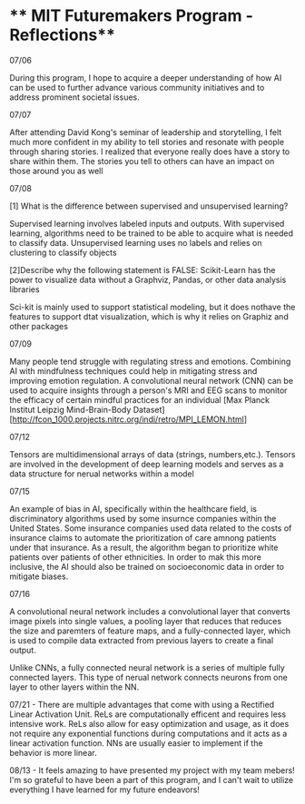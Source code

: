 # ** MIT Futuremakers Program - Reflections**


07/06 

During this program, I hope to acquire a deeper understanding of how AI can be used to further advance various community initiatives and to address prominent societal issues.

07/07 

 After attending David Kong's seminar of leadership and storytelling, I felt much more confident in my ability to tell stories and resonate with people through sharing stories. I realized that everyone really does have a story to share within them. The stories you tell to others can have an impact on those around you as well

07/08 

[1] What is the difference between supervised and unsupervised learning? 

 
Supervised learning involves labeled inputs and outputs. With supervised learning, algorithms need to be trained to be able to acquire what is needed to classify data. Unsupervised learning uses no labels and relies on clustering to classify objects

[2]Describe why the following statement is FALSE: Scikit-Learn has the
power to visualize data without a Graphviz, Pandas, or other data analysis libraries

Sci-kit is mainly used to support statistical modeling, but it does nothave the features to support dtat visualization, which is why it relies on Graphiz and other packages 

07/09 

 Many people tend struggle with regulating stress and emotions. Combining AI with mindfulness techniques could help in mitigating stress and improving emotion regulation.
A convolutional neural network (CNN) can be used to acquire insights through a person's MRI and EEG scans to monitor the efficacy of certain mindful practices for an individual
[Max Planck Institut Leipzig Mind-Brain-Body Dataset][http://fcon_1000.projects.nitrc.org/indi/retro/MPI_LEMON.html]


07/12 

 Tensors are multidimensional arrays of data (strings, numbers,etc.). Tensors are involved in the development of deep learning models and serves as a data structure for nerual networks within a model


07/15 

 An example of bias in AI, specifically within the healthcare field, is discriminatory algorithms used by some insurnce companies within the United States. Some insurance companies used data related to the costs of insurance claims to automate the prioritization of care amnong patients under that insurance. As a result, the algorithm began to prioritize white patients over patients of other ethnicities. In order to mak this more inclusive, the AI should also be trained on socioeconomic data in order to mitigate biases.

 07/16

A convolutional neural network includes a convolutional layer that converts image pixels into single values, a pooling layer that reduces that reduces the size and paremters of feature maps, and a fully-connected layer, which is used to compile data extracted from previous layers to create a final output.

Unlike CNNs, a fully connected neural network is a series of multiple fully connected layers. This type of nerual network connects neurons from one layer to other layers within the NN.


07/21 - There are multiple advantages that come with using a Rectified Linear Activation Unit. ReLs are computationally efficent and requires less intensive work. ReLs also allow for easy optimization and usage, as it does not require any exponential functions during computations and it acts as a linear activation function. NNs are usually easier to implement if the behavior is more linear. 

08/13 - It feels amazing to have presented my project with my team mebers! I'm so grateful to have been a part of this program, and I can't wait to utilize everything I have learned for my future endeavors!
